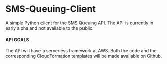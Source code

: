 # SMS-Queuing-Client
A simple Python client for the SMS Queuing API. The API is currently in early alpha and not available to the public.

#### API GOALS
The API will have a serverless framework at AWS. Both the code and the corresponding CloudFormation templates will be made available on Github. 
